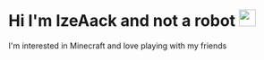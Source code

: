 <div id="badges">
    <img src="https://komarev.com/ghpvc/?username=IzeAack&style=flat-square&color=blue" alt=""/>
  </a>
</div>

<h1>
   Hi I'm IzeAack and not a robot
  <img src="https://media.giphy.com/media/hvRJCLFzcasrR4ia7z/giphy.gif" width="30px"/>
</h1>
I'm interested in Minecraft and love playing with my friends

<!--
**IzeAack/IzeAack** is a ✨ _special_ ✨ repository because its `README.md` (this file) appears on your GitHub profile.

Here are some ideas to get you started:

- 🔭 I’m currently working on ...
- 🌱 I’m currently learning ...
- 👯 I’m looking to collaborate on ...
- 🤔 I’m looking for help with ...
- 💬 Ask me about ...
- 📫 How to reach me: ...
- 😄 Pronouns: ...
- ⚡ Fun fact: ...
-->
